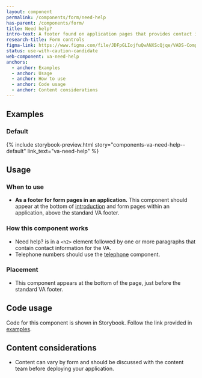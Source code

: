 ```yaml
---
layout: component
permalink: /components/form/need-help
has-parent: /components/form/
title: Need help?
intro-text: A footer found on application pages that provides contact information for the VA.
research-title: Form controls
figma-link: https://www.figma.com/file/JDFpGLIojfuQwANXScQjqe/VADS-Component-Examples?type=design&node-id=1372%3A86293&mode=design&t=h9BoxMWwcHe2DhUd-1
status: use-with-caution-candidate
web-component: va-need-help
anchors:
  - anchor: Examples
  - anchor: Usage
  - anchor: How to use
  - anchor: Code usage
  - anchor: Content considerations
---
```


## Examples

### Default

{% include storybook-preview.html story="components-va-need-help--default" link_text="va-need-help" %}

## Usage

### When to use

* **As a footer for form pages in an application.** This component should appear at the bottom of [introduction]({{site.baseurl}}/templates/forms/introduction) and form pages within an application, above the standard VA footer.

### How this component works

* Need help? is in a `<h2>` element followed by one or more paragraphs that contain contact information for the VA.
* Telephone numbers should use the [telephone]({{site.baseurl}}/components/telephone) component.

### Placement

* This component appears at the bottom of the page, just before the standard VA footer.

## Code usage

Code for this component is shown in Storybook. Follow the link provided in [examples](#examples).

## Content considerations

* Content can vary by form and should be discussed with the content team before deploying your application.